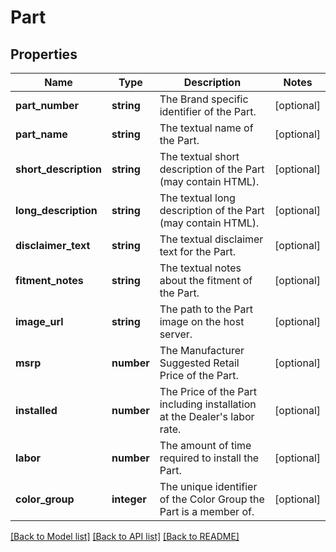 # Part

## Properties
Name | Type | Description | Notes
------------ | ------------- | ------------- | -------------
**part_number** | **string** | The Brand specific identifier of the Part. | [optional] 
**part_name** | **string** | The textual name of the Part. | [optional] 
**short_description** | **string** | The textual short description of the Part (may contain HTML). | [optional] 
**long_description** | **string** | The textual long description of the Part (may contain HTML). | [optional] 
**disclaimer_text** | **string** | The textual disclaimer text for the Part. | [optional] 
**fitment_notes** | **string** | The textual notes about the fitment of the Part. | [optional] 
**image_url** | **string** | The path to the Part image on the host server. | [optional] 
**msrp** | **number** | The Manufacturer Suggested Retail Price of the Part. | [optional] 
**installed** | **number** | The Price of the Part including installation at the Dealer&#39;s labor rate. | [optional] 
**labor** | **number** | The amount of time required to install the Part. | [optional] 
**color_group** | **integer** | The unique identifier of the Color Group the Part is a member of. | [optional] 

[[Back to Model list]](../README.md#documentation-for-models) [[Back to API list]](../README.md#documentation-for-api-endpoints) [[Back to README]](../README.md)

